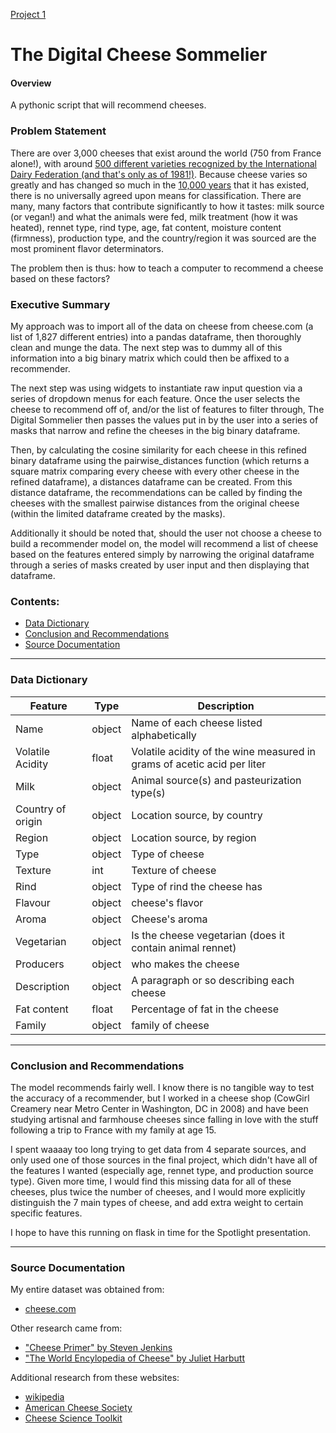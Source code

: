 [Project 1](./Recommender_model.ipynb)

#  The Digital Cheese Sommelier


#### Overview

A pythonic script that will recommend cheeses.

### Problem Statement


There are over 3,000 cheeses that exist around the world (750 from France alone!), with around [500 different varieties recognized by the International Dairy Federation (and that's only as of 1981!)](https://books.google.com/books?id=-oRp5VCVTQQC&pg=PA388&hl=en#v=onepage&q&f=false). Because cheese varies so greatly and has changed so much in the [10,000 years](https://www.thespruceeats.com/the-history-of-cheese-1328765) that it has existed, there is no universally agreed upon means for classification. There are many, many factors that contribute significantly to how it tastes: milk source (or vegan!) and what the animals were fed, milk treatment (how it was heated), rennet type, rind type, age, fat content, moisture content (firmness), production type, and the country/region it was sourced are the most prominent flavor determinators.

The problem then is thus: how to teach a computer to recommend a cheese based on these factors?



### Executive Summary

My approach was to import all of the data on cheese from cheese.com (a list of 1,827 different entries) into a pandas dataframe, then thoroughly clean and munge the data. The next step was to dummy all of this information into a big binary matrix which could then be affixed to a recommender.

The next step was using widgets to instantiate raw input question via a series of dropdown menus for each feature. Once the user selects the cheese to recommend off of, and/or the list of features to filter through, The Digital Sommelier then passes the values put in by the user into a series of masks that narrow and refine the cheeses in the big binary dataframe.

Then, by calculating the cosine similarity for each cheese in this refined binary dataframe using the pairwise_distances function (which returns a square matrix comparing every cheese with every other cheese in the refined dataframe), a distances dataframe can be created. From this distance dataframe, the recommendations can be called by finding the cheeses with the smallest pairwise distances from the original cheese (within the limited dataframe created by the masks).

Additionally it should be noted that, should the user not choose a cheese to build a recommender model on, the model will recommend a list of cheese based on the features entered simply by narrowing the original dataframe through a series of masks created by user input and then displaying that dataframe.



### Contents:
- [Data Dictionary](#Data-Dictionary)
- [Conclusion and Recommendations](#Conclusion-and-Recommendations)
- [Source Documentation](#Source-Documentation)


---

### Data Dictionary

|Feature|Type|Description|
|---|---|---|
|Name|object|Name of each cheese listed alphabetically|
|Volatile Acidity|float|Volatile acidity of the wine measured in grams of acetic acid per liter|
|Milk|object|Animal source(s) and pasteurization type(s)|
|Country of origin|object|Location source, by country|
|Region|object|Location source, by region|
|Type|object|Type of cheese|
|Texture|int|Texture of cheese|
|Rind|object|Type of rind the cheese has|
|Flavour|object|cheese's flavor|
|Aroma|object|Cheese's aroma|
|Vegetarian|object|Is the cheese vegetarian (does it contain animal rennet)|
|Producers|object|who makes the cheese|
|Description|object|A paragraph or so describing each cheese|
|Fat content|float|Percentage of fat in the cheese|
|Family|object|family of cheese|



---


### Conclusion and Recommendations

The model recommends fairly well. I know there is no tangible way to test the accuracy of a recommender, but I worked in a cheese shop (CowGirl Creamery near Metro Center in Washington, DC in 2008) and have been studying artisnal and farmhouse cheeses since falling in love with the stuff following a trip to France with my family at age 15.

I spent waaaay too long trying to get data from 4 separate sources, and only used one of those sources in the final project, which didn't have all of the features I wanted (especially age, rennet type, and production source type). Given more time, I would find this missing data for all of these cheeses, plus twice the number of cheeses, and I would more explicitly distinguish the 7 main types of cheese, and add extra weight to certain specific features.

I hope to have this running on flask in time for the Spotlight presentation.


---

### Source Documentation
My entire dataset was obtained from:
- [cheese.com](https://cheese.com)

Other research came from:
- ["Cheese Primer" by Steven Jenkins](https://www.amazon.com/Cheese-Primer-Steven-Jenkins/dp/0894807625)
- ["The World Encylopedia of Cheese" by Juliet Harbutt](https://www.amazon.com/World-Encyclopedia-Cheese-Definitive-Illustrated/dp/1843099594)

Additional research from these websites:

- [wikipedia](https://en.wikipedia.org/wiki/Cheese#Types)
- [American Cheese Society](https://www.cheesesociety.org/)
- [Cheese Science Toolkit](https://www.cheesescience.org/)
